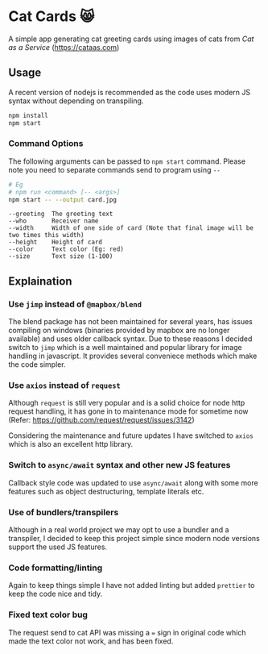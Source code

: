 # Cat Cards 😸

A simple app generating cat greeting cards using images of cats from _Cat as a Service_ (https://cataas.com)

## Usage

A recent version of nodejs is recommended as the code uses modern JS syntax without depending on transpiling.

```sh
npm install
npm start
```

### Command Options

The following arguments can be passed to `npm start` command. Please note you need to separate commands send to program using `--`

```sh
# Eg
# npm run <command> [-- <args>]
npm start -- --output card.jpg
```

```
--greeting  The greeting text
--who       Receiver name
--width     Width of one side of card (Note that final image will be two times this width)
--height    Height of card
--color     Text color (Eg: red)
--size      Text size (1-100)
```

## Explaination

### Use `jimp` instead of `@mapbox/blend`

The blend package has not been maintained for several years, has issues compiling on windows (binaries provided by mapbox are no longer available) and uses older callback syntax. Due to these reasons I decided switch to `jimp` which is a well maintained and popular library for image handling in javascript. It provides several conveniece methods which make the code simpler.

### Use `axios` instead of `request`

Although `request` is still very popular and is a solid choice for node http request handling, it has gone in to maintenance mode for sometime now (Refer: https://github.com/request/request/issues/3142)

Considering the maintenance and future updates I have switched to `axios` which is also an excellent http library.

### Switch to `async/await` syntax and other new JS features

Callback style code was updated to use `async/await` along with some more features such as object destructuring, template literals etc.

### Use of bundlers/transpilers

Although in a real world project we may opt to use a bundler and a transpiler, I decided to keep this project simple since modern node versions support the used JS features.

### Code formatting/linting

Again to keep things simple I have not added linting but added `prettier` to keep the code nice and tidy.

### Fixed text color bug

The request send to cat API was missing a `=` sign in original code which made the text color not work, and has been fixed.


